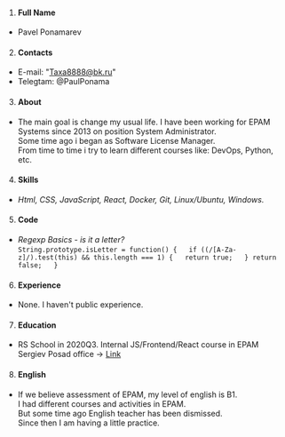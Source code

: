 1. #### Full Name  
* Pavel Ponamarev  
2. #### Contacts  
* E-mail: "Taxa8888@bk.ru" 
* Telegtam: @PaulPonama  
3. #### About  
* The main goal is change my usual life. I have been working for EPAM Systems since 2013 on position System Administrator.  
Some time ago i began as Software License Manager.  
From time to time i try to learn different courses like: DevOps, Python, etc.  
4. #### Skills  
* *Html, CSS, JavaScript, React, Docker, Git, Linux/Ubuntu, Windows.*  
5. #### Code  
* *Regexp Basics - is it a letter?*  
                ```
                 String.prototype.isLetter = function() {  
                    if ((/[A-Za-z]/).test(this) && this.length === 1) {  
                        return true;  
                        } return false;  
                    }
                ```
6. #### Experience  
* None. I haven't public experience.  
7. #### Education  
* RS School in 2020Q3. Internal JS/Frontend/React course in EPAM Sergiev Posad office -> [Link](https://github.com/Taxa8888/bookshelf)  
8. #### English  
* If we believe assessment of EPAM, my level of english is B1.  
I had different courses and activities in EPAM.  
But some time ago English teacher has been dismissed.  
Since then I am having a little practice.

